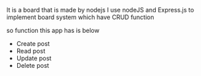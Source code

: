 It is a board that is made by nodejs
I use nodeJS and Express.js to implement board system which have CRUD function

so function this app has is below
- Create post
- Read post
- Update post
- Delete post
